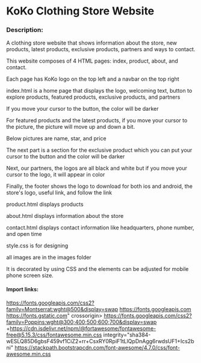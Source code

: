 # KoKo Clothing Store Website
### Description: 





A clothing store website that shows information about the store, new products, latest products, exclusive products, partners and ways to contact.

This website composes of 4 HTML pages: index, product, about, and contact. 

Each page has KoKo logo on the top left and a navbar on the top right




index.html is a home page that displays the logo, welcoming text, button to explore products, featured products, exclusive products, and partners

If you move your cursor to the button, the color will be darker

For featured products and the latest products, if you move your cursor to the picture, the picture will move up and down a bit.

Below pictures are name, star, and price

The next part is a section for the exclusive product which you can put your cursor to the button and the color will be darker

Next, our partners, the logos are all black and white but if you move your cursor to the logo, it will appear in color

Finally, the footer shows the logo to download for both ios and android, the store's logo, useful link, and follow the link




product.html displays products

about.html displays information about the store

contact.html displays contact information like headquarters, phone number, and open time

style.css is for designing




all images are in the images folder

It is decorated by using CSS and the elements can be adjusted for mobile phone screen size.  


#### Import links:

https://fonts.googleapis.com/css2?family=Montserrat:wght@500&display=swap
https://fonts.googleapis.com
https://fonts.gstatic.com" crossorigin>
https://fonts.googleapis.com/css2?family=Poppins:wght@300;400;500;600;700&display=swap
+https://cdn.jsdelivr.net/npm/@fortawesome/fontawesome-free@5.15.3/css/fontawesome.min.css integrity="sha384-wESLQ85D6gbsF459vf1CiZ2+rr+CsxRY0RpiF1tLlQpDnAgg6rwdsUF1+Ics2bni" 
https://stackpath.bootstrapcdn.com/font-awesome/4.7.0/css/font-awesome.min.css
